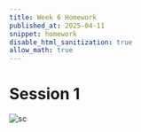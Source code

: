 ```yaml
---
title: Week 6 Homework
published_at: 2025-04-11
snippet: homework
disable_html_sanitization: true
allow_math: true
---
```


# Session 1
![sc](sc_of_coding.png)

